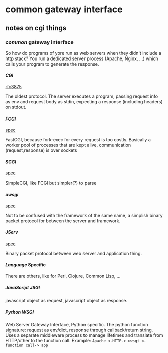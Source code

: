 # common gateway interface

## notes on cgi things

### _common_ gateway interface

So how do programs of yore run as web servers
when they didn't include a http stack?
You run a dedicated server process (Apache, Nginx, ...)
which calls your program to generate the response.

#### _CGI_

[rfc3875](https://tools.ietf.org/html/rfc3875)

The oldest protocol.
The server executes a program,
passing request info as env and request body as stdin,
expecting a response (including headers) on stdout.

#### _FCGI_

[spec](http://www.mit.edu/~yandros/doc/specs/fcgi-spec.html#:~:text=1.-,Introduction,Web%20server%20that%20supports%20FastCGI.)

FastCGI, because fork-exec for every request is too costly.
Basically a worker pool of processes that are kept alive,
communication (request,response) is over sockets

#### _SCGI_

[spec](https://python.ca/scgi/protocol.txt)

SimpleCGI, like FCGI but simpler(?) to parse

#### _uwsgi_

[spec](https://uwsgi-docs.readthedocs.io/en/latest/Protocol.html)

Not to be confused with the framework of the same name,
a simplish binary packet protocol for between the server and framework.

#### _JServ_

[spec](http://tomcat.apache.org/tomcat-3.3-doc/AJPv13.html)

Binary packet protocol between web server and application thing.

#### _Language_ Specific

There are others, like for Perl, Clojure, Common Lisp, ...

##### _JavaScript_ JSGI

javascript object as request, javascript object as response.

##### _Python_ WSGI

Web Server Gateway Interface, Python specific.
The python function signature:
request as env/dict, response through callback/return string.
Uses a separate middleware process to manage lifetimes
and translate from HTTP/other to the function call.
Example: `Apache <-HTTP-> uwsgi <-function call-> app`
